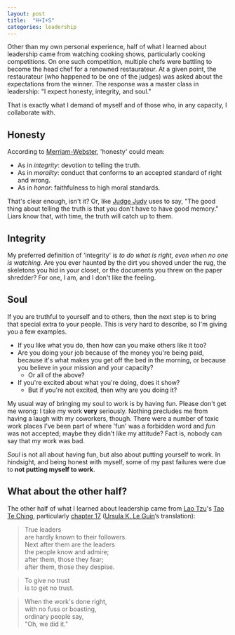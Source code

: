 ```yaml
---
layout: post
title:  "H+I+S"
categories: leadership
---
```

Other than my own personal experience, half of what I learned about leadership came from watching cooking shows, particularly cooking competitions. On one such competition, multiple chefs were battling to become the head chef for a renowned restaurateur. At a given point, the restaurateur (who happened to be one of the judges) was asked about the expectations from the winner. The response was a master class in leadership: "I expect honesty, integrity, and soul."

That is exactly what I demand of myself and of those who, in any capacity, I collaborate with.

## Honesty

According to [Merriam-Webster](https://www.merriam-webster.com/thesaurus/honesty), 'honesty' could mean:
* As in *integrity*: devotion to telling the truth.
* As in *morality*: conduct that conforms to an accepted standard of right and wrong.
* As in *honor*: faithfulness to high moral standards.

That's clear enough, isn't it? Or, like [Judge Judy](https://en.wikipedia.org/wiki/Judge_Judy) uses to say, "The good thing about telling the truth is that you don't have to have good memory." Liars know that, with time, the truth will catch up to them.

## Integrity

My preferred definition of 'integrity' is *to do what is right, even when no one is watching*. Are you ever haunted by the dirt you shoved under the rug, the skeletons you hid in your closet, or the documents you threw on the paper shredder? For one, I am, and I don't like the feeling.

## Soul

If you are truthful to yourself and to others, then the next step is to bring that special extra to your people. This is very hard to describe, so I'm giving you a few examples.
* If you like what you do, then how can you make others like it too?
* Are you doing your job because of the money you're being paid, because it's what makes you get off the bed in the morning, or because you believe in your mission and your capacity?
  * Or all of the above?
* If you're excited about what you're doing, does it show?
  * But if you're not excited, then why are you doing it?

My usual way of bringing my soul to work is by having fun. Please don't get me wrong: I take my work **very** seriously. Nothing precludes me from having a laugh with my coworkers, though. There were a number of toxic work places I've been part of where 'fun' was a forbidden word and *fun* was not accepted; maybe they didn't like my attitude? Fact is, nobody can say that my work was bad.

*Soul* is not all about having fun, but also about putting yourself to work. In hindsight, and being honest with myself, some of my past failures were due to **not putting myself to work**.

## What about the other half?

The other half of what I learned about leadership came from [Lao Tzu](https://en.wikipedia.org/wiki/Laozi)'s [Tao Te Ching](https://en.wikipedia.org/wiki/Tao_Te_Ching), particularly [chapter 17](https://embeddedartistry.com/blog/2018/07/09/leadership-advice-from-the-tao-te-ching/) ([Ursula K. Le Guin](https://www.ursulakleguin.com/)’s translation):

> True leaders  
> are hardly known to their followers.  
> Next after them are the leaders  
> the people know and admire;  
> after them, those they fear;  
> after them, those they despise.

> To give no trust  
> is to get no trust.

> When the work's done right,  
> with no fuss or boasting,  
> ordinary people say,  
> "Oh, we did it."
